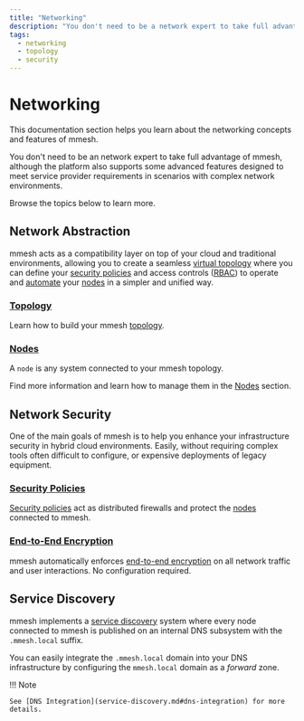 ```yaml
---
title: "Networking"
description: "You don't need to be a network expert to take full advantage of mmesh. This section will help you learn about the platform networking concepts and features."
tags:
  - networking
  - topology
  - security
---
```


# Networking

This documentation section helps you learn about the networking concepts and features of mmesh.

You don't need to be an network expert to take full advantage of mmesh, although the platform also supports some advanced features designed to meet service provider requirements in scenarios with complex network environments.

Browse the topics below to learn more.

## Network Abstraction

mmesh acts as a compatibility layer on top of your cloud and traditional environments, allowing you to create a seamless [virtual topology](topology.md) where you can define your [security policies](network-security.md#security-policies) and access controls ([RBAC](authorization.md)) to operate and [automate](../automation/index.md) your [nodes](nodes.md) in a simpler and unified way.

### [Topology](topology.md)

Learn how to build your mmesh [topology](topology.md).

### [Nodes](nodes.md)

A `node` is any system connected to your mmesh topology.

Find more information and learn how to manage them in the [Nodes](nodes.md) section.

## Network Security

One of the main goals of mmesh is to help you enhance your infrastructure security in hybrid cloud environments. Easily, without requiring complex tools often difficult to configure, or expensive deployments of legacy equipment.

### [Security Policies](network-security.md#security-policies)

[Security policies](network-security.md#security-policies) act as distributed firewalls and protect the [nodes](nodes.md) connected to mmesh.

### [End-to-End Encryption](network-security.md#end-to-end-encryption)

mmesh automatically enforces [end-to-end encryption](network-security.md#end-to-end-encryption) on all network traffic and user interactions. No configuration required.

## Service Discovery

mmesh implements a [service discovery](service-discovery.md) system where every node connected to mmesh is published on an internal DNS subsystem with the `.mmesh.local` suffix.

You can easily integrate the `.mmesh.local` domain into your DNS infrastructure by configuring the `mmesh.local` domain as a _forward_ zone.

!!! Note

    See [DNS Integration](service-discovery.md#dns-integration) for more details.
